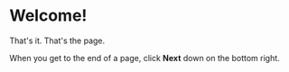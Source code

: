 # Welcome!

That's it. That's the page.

When you get to the end of a page, click **Next** down on the bottom right.
